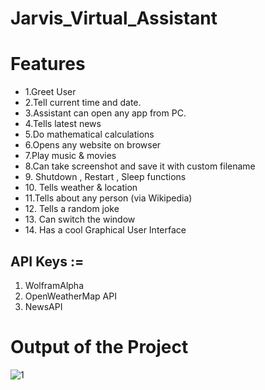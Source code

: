 # Jarvis_Virtual_Assistant

# Features
<ul>
  <li>1.Greet User</li>
<li>2.Tell current time and date.</li>
<li>3.Assistant can open any app from PC. </li>
<li>4.Tells latest news</li>
<li>5.Do mathematical calculations</li>
<li>6.Opens any website on browser</li>
<li>7.Play music & movies</li>
<li>8.Can take screenshot and save it with custom filename</li>
<li>9. Shutdown , Restart , Sleep functions</li>
<li>10. Tells weather & location</li>
<li>11.Tells about any person (via Wikipedia)</li>
<li>12. Tells a random joke</li>
<li>13. Can switch the window</li>
<li>14. Has a cool Graphical User Interface</li>
  
 </ul>

## API Keys :=
<ol>
  <li>WolframAlpha </li>
  <li>OpenWeatherMap API</li>
  <li>NewsAPI</li>

</ol>

# Output of the Project 
![1](https://user-images.githubusercontent.com/56513810/137119171-f77e7023-2472-4aad-a606-21eec3a95aef.png)

